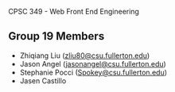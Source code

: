 CPSC 349 - Web Front End Engineering

## Group 19 Members

- Zhiqiang Liu (zliu80@csu.fullerton.edu)
- Jason Angel (jasonangel@csu.fullerton.edu)
- Stephanie Pocci (Spokey@csu.fullerton.edu)
- Jasen Castillo 
